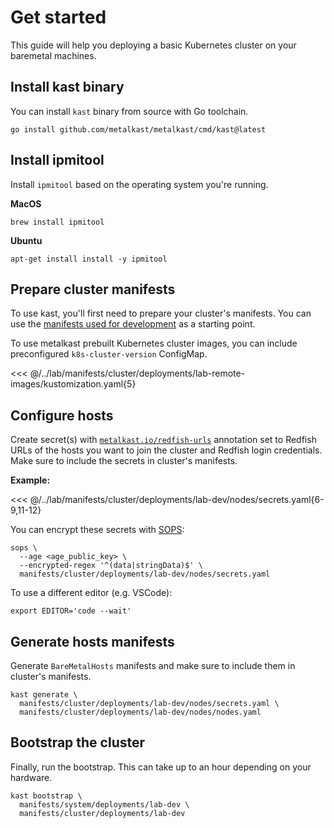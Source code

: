 # Get started

This guide will help you deploying a basic Kubernetes cluster on your baremetal machines.

## Install kast binary

You can install `kast` binary from source with Go toolchain.

```shell
go install github.com/metalkast/metalkast/cmd/kast@latest
```

## Install ipmitool

Install `ipmitool` based on the operating system you're running.

**MacOS**

```shell
brew install ipmitool
```

**Ubuntu**

```shell
apt-get install install -y ipmitool
```

## Prepare cluster manifests

To use kast, you'll first need to prepare your cluster's manifests.
You can use the [manifests used for development](https://github.com/metalkast/metalkast/tree/main/lab/manifests) as a starting point.

To use metalkast prebuilt Kubernetes cluster images, you can include preconfigured `k8s-cluster-version` ConfigMap.

<<< @/../lab/manifests/cluster/deployments/lab-remote-images/kustomization.yaml{5}

## Configure hosts

Create secret(s) with [`metalkast.io/redfish-urls`](/annotations#metalkast-io-redfish-urls) annotation
set to Redfish URLs of the hosts you want to join the cluster and Redfish login credentials.
Make sure to include the secrets in cluster's manifests.

**Example:**

<<< @/../lab/manifests/cluster/deployments/lab-dev/nodes/secrets.yaml{6-9,11-12}

You can encrypt these secrets with [SOPS][sops]:

```shell
sops \
  --age <age_public_key> \
  --encrypted-regex '^(data|stringData)$' \
  manifests/cluster/deployments/lab-dev/nodes/secrets.yaml
```

To use a different editor (e.g. VSCode):

```shell
export EDITOR='code --wait'
```

## Generate hosts manifests

Generate `BareMetalHosts` manifests and make sure to include them in cluster's manifests.

```shell { name=generate }
kast generate \
  manifests/cluster/deployments/lab-dev/nodes/secrets.yaml \
  manifests/cluster/deployments/lab-dev/nodes/nodes.yaml
```

## Bootstrap the cluster

Finally, run the bootstrap. This can take up to an hour depending on your hardware.

```shell { name=bootstrap }
kast bootstrap \
  manifests/system/deployments/lab-dev \
  manifests/cluster/deployments/lab-dev
```

[sops]: https://github.com/getsops/sops
